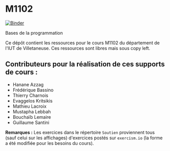 # M1102

[![Binder](https://mybinder.org/badge_logo.svg)](https://mybinder.org/v2/gh/iutVilletaneuseDptInfo/M1102/master)

Bases de la programmation



Ce dépôt contient les ressources pour le cours M1102 du département de l'IUT de Villetaneuse. Ces ressources sont libres mais sous copy left.

## Contributeurs pour la réalisation de ces supports de cours :
* Hanane Azzag
* Frédérique Bassino
* Thierry Charnois
* Evaggelos Kritsikis
* Mathieu Lacroix
* Mustapha Lebbah
* Bouchaïb Lemaire
* Guillaume Santini

**Remarques :** Les exercices dans le répertoire `Soutien` proviennent tous (sauf celui sur les affichages) d'exercices postés sur `exercism.io` (la forme a été modifiée pour les besoins du cours).